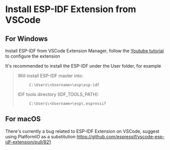 # Install ESP-IDF Extension from VSCode

## For Windows     


Install ESP-IDF from VSCode Extension Manager, follow the [Youtube tutorial](https://www.youtube.com/watch?v=Lc6ausiKvQM) to configure the extension
   
It's recommended to install the ESP-IDF under the User folder, for example

>Will install ESP-IDF master into:
>```
>      C:\Users\<Username>\esp\esp-idf
>```
>IDF tools directory (IDF_TOOLS_PATH): 
>```
>      C:\Users\<Username>\esp\.espressif
>```

## For macOS
There's currently a bug related to ESP-IDF Extension on VSCode, suggest using PlatformIO as a substitution https://github.com/espressif/vscode-esp-idf-extension/pull/821
